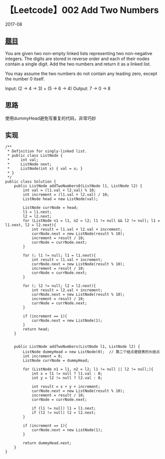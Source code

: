 # 【Leetcode】002 Add Two Numbers

2017-08

## [题目](https://leetcode.com/problems/add-two-numbers/description/)
You are given two non-empty linked lists representing two non-negative integers. The digits are stored in reverse order and each of their nodes contain a single digit. Add the two numbers and return it as a linked list.

You may assume the two numbers do not contain any leading zero, except the number 0 itself.

Input: (2 -> 4 -> 3) + (5 -> 6 -> 4)
Output: 7 -> 0 -> 8


## 思路
使用dummyHead避免写重复的代码，非常巧妙



## 实现

```
/**
 * Definition for singly-linked list.
 * public class ListNode {
 *     int val;
 *     ListNode next;
 *     ListNode(int x) { val = x; }
 * }
 */
public class Solution {
    public ListNode addTwoNumbers0(ListNode l1, ListNode l2) {
        int val = (l1.val + l2.val) % 10;
        int increment = (l1.val + l2.val) / 10;
        ListNode head = new ListNode(val);
        
        ListNode currNode = head;
        l1 = l1.next;
        l2 = l2.next;
        for (ListNode n1 = l1, n2 = l2; l1 != null && l2 != null; l1 = l1.next, l2 = l2.next){
            int result = l1.val + l2.val + increment;
            currNode.next = new ListNode(result % 10);
            increment = result / 10;
            currNode = currNode.next;
        }
        
        for (; l1 != null; l1 = l1.next){
            int result = l1.val + increment;
            currNode.next = new ListNode(result % 10);
            increment = result / 10;
            currNode = currNode.next;
        }
        
        for (; l2 != null; l2 = l2.next){
            int result = l2.val + increment;
            currNode.next = new ListNode(result % 10);
            increment = result / 10;
            currNode = currNode.next;
        }
        
        if (increment == 1){
            currNode.next = new ListNode(1);
        }
        return head;
    }
    
    
    public ListNode addTwoNumbers(ListNode l1, ListNode l2) {
        ListNode dummyHead = new ListNode(0);  // 第二个结点是链表的头结点
        int increment = 0;
        ListNode currNode = dummyHead;
        
        for (ListNode n1 = l1, n2 = l2; l1 != null || l2 != null;){
            int x = l1 != null ? l1.val : 0;
            int y = l2 != null ? l2.val : 0;
                        
            int result = x + y + increment;
            currNode.next = new ListNode(result % 10);
            increment = result / 10;
            currNode = currNode.next;
            
            if (l1 != null) l1 = l1.next;
            if (l2 != null) l2 = l2.next;
        }
        
        if (increment == 1){
            currNode.next = new ListNode(1);
        }
        
        return dummyHead.next;
    }
}
```